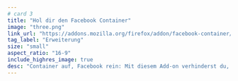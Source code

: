 ```yaml
---
# card 3
title: "Hol dir den Facebook Container"
image: "three.png"
link_url: "https://addons.mozilla.org/firefox/addon/facebook-container/?utm_source=www.mozilla.org&utm_medium=referral&utm_campaign=election&utm_content=card"
tag_label: "Erweiterung"
size: "small"
aspect_ratio: "16-9"
include_highres_image: true
desc: "Container auf, Facebook rein: Mit diesem Add-on verhinderst du, dass deine Likes bestimmen, welche Werbung du außerhalb von Facebook siehst."
---
```


